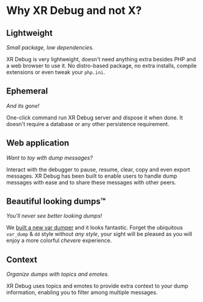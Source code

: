 # Why XR Debug and not X?

## Lightweight

*Small package, low dependencies.*

XR Debug is very lightweight, doesn't need anything extra besides PHP and a web browser to use it. No distro-based package, no extra installs, compile extensions or even tweak your `php.ini`.

## Ephemeral

*And its gone!*

One-click command run XR Debug server and dispose it when done. It doesn't require a database or any other persistence requirement.

## Web application

*Want to toy with dump messages?*

Interact with the debugger to pause, resume, clear, copy and even export messages. XR Debug has been built to enable users to handle dump messages with ease and to share these messages with other peers.

## Beautiful looking dumps™️

*You'll never see better looking dumps!*

We [built a new var dumper](https://chevere.org/packages/var-dump.html) and it looks fantastic. Forget the ubiquitous `var_dump` & `dd` style without *any style*, your sight will be pleased as you will enjoy a more colorful *chevere* experience.

## Context

*Organize dumps with topics and emotes.*

XR Debug uses topics and emotes to provide extra context to your dump information, enabling you to filter among multiple messages.
